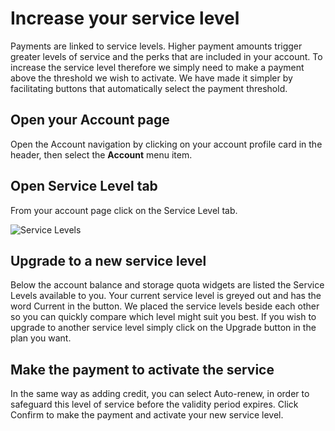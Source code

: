 <!-- DB -->
# Increase your service level
Payments are linked to service levels. Higher payment amounts trigger greater levels of service and the perks that are included in your account. To increase the service level therefore we simply need to make a payment above the threshold we wish to activate. We have made it simpler by facilitating buttons that automatically select the payment threshold.

## Open your Account page
Open the Account navigation by clicking on your account profile card in the header, then select the **Account** menu item.

## Open Service Level tab
From your account page click on the Service Level tab.

![Service Levels](/images/UserServiceLevel.png "Service Levels")

## Upgrade to a new service level
Below the account balance and storage quota widgets are listed the Service Levels available to you. Your current service level is greyed out and has the word Current in the button. We placed the service levels beside each other so you can quickly compare which level might suit you best. If you wish to upgrade to another service level simply click on the Upgrade button in the plan you want.

## Make the payment to activate the service
In the same way as adding credit, you can select Auto-renew, in order to safeguard this level of service before the validity period expires. Click Confirm to make the payment and activate your new service level.
